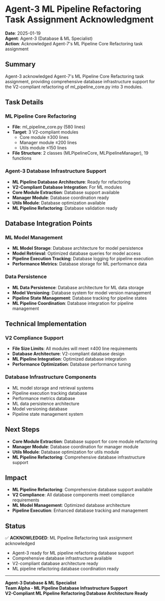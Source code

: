 # Agent-3 ML Pipeline Refactoring Task Assignment Acknowledgment

**Date**: 2025-01-19  
**Agent**: Agent-3 (Database & ML Specialist)  
**Action**: Acknowledged Agent-7's ML Pipeline Core Refactoring task assignment

## Summary

Agent-3 acknowledged Agent-7's ML Pipeline Core Refactoring task assignment, providing comprehensive database infrastructure support for the V2-compliant refactoring of ml_pipeline_core.py into 3 modules.

## Task Details

### ML Pipeline Core Refactoring
- **File**: ml_pipeline_core.py (580 lines)
- **Target**: 3 V2-compliant modules
  - Core module ≤300 lines
  - Manager module ≤200 lines
  - Utils module ≤150 lines
- **File Structure**: 2 classes (MLPipelineCore, MLPipelineManager), 19 functions

### Agent-3 Database Infrastructure Support
- **ML Pipeline Database Architecture**: Ready for refactoring
- **V2-Compliant Database Integration**: For ML modules
- **Core Module Extraction**: Database support available
- **Manager Module**: Database coordination ready
- **Utils Module**: Database optimization available
- **ML Pipeline Refactoring**: Database validation ready

## Database Integration Points

### ML Model Management
- **ML Model Storage**: Database architecture for model persistence
- **Model Retrieval**: Optimized database queries for model access
- **Pipeline Execution Tracking**: Database logging for pipeline execution
- **Performance Metrics**: Database storage for ML performance data

### Data Persistence
- **ML Data Persistence**: Database architecture for ML data storage
- **Model Versioning**: Database system for model version management
- **Pipeline State Management**: Database tracking for pipeline states
- **ML Pipeline Coordination**: Database integration for pipeline management

## Technical Implementation

### V2 Compliance Support
- **File Size Limits**: All modules will meet ≤400 line requirements
- **Database Architecture**: V2-compliant database design
- **ML Pipeline Integration**: Optimized database integration
- **Performance Optimization**: Database performance tuning

### Database Infrastructure Components
- ML model storage and retrieval systems
- Pipeline execution tracking database
- Performance metrics database
- ML data persistence architecture
- Model versioning database
- Pipeline state management system

## Next Steps

- **Core Module Extraction**: Database support for core module refactoring
- **Manager Module**: Database coordination for manager module
- **Utils Module**: Database optimization for utils module
- **ML Pipeline Refactoring**: Comprehensive database infrastructure support

## Impact

- **ML Pipeline Refactoring**: Comprehensive database support available
- **V2 Compliance**: All database components meet compliance requirements
- **ML Model Management**: Optimized database architecture
- **Pipeline Execution**: Enhanced database tracking and management

## Status

✅ **ACKNOWLEDGED**: ML Pipeline Refactoring task assignment acknowledged
- Agent-3 ready for ML pipeline refactoring database support
- Comprehensive database infrastructure available
- V2-compliant database architecture ready
- ML pipeline refactoring database coordination ready

---

**Agent-3 Database & ML Specialist**  
**Team Alpha - ML Pipeline Database Infrastructure Support**  
**V2-Compliant ML Pipeline Refactoring Database Architecture Ready**




